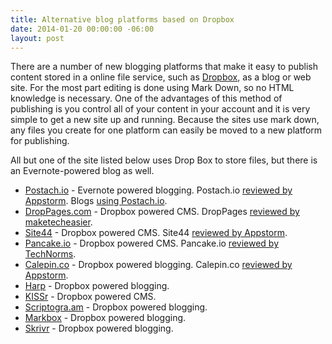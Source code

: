 ```yaml
---
title: Alternative blog platforms based on Dropbox
date: 2014-01-20 00:00:00 -06:00
layout: post
---
```


There are a number of new blogging platforms that make it easy to publish content stored in a online file service, such as [Dropbox](http://www.dropbox.com/), as a blog or web site. For the most part editing is done using Mark Down, so no HTML knowledge is necessary. One of the advantages of this method of publishing is you control all of your content in your account and it is very simple to get a new site up and running. Because the sites use mark down, any files you create for one platform can easily be moved to a new platform for publishing.

All but one of the site listed below uses Drop Box to store files, but there is an Evernote-powered blog as well.

- [Postach.io](http://postach.io/) - Evernote powered blogging. Postach.io [reviewed by Appstorm](http://web.appstorm.net/reviews/blogging-reviews/postach-io-harnessing-the-power-of-evernote-to-create-your-blog/). Blogs [using Postach.io](http://postach.io/).
- [DropPages.com](http://droppages.com/) - Dropbox powered CMS. DropPages [reviewed by maketecheasier](http://www.maketecheasier.com/publishing-web-pages-with-dropbox-and-droppages/).
- [Site44](http://www.site44.com/) - Dropbox powered CMS. Site44 [reviewed by Appstorm](http://web.appstorm.net/reviews/web-dev/turn-your-dropbox-into-a-web-host-using-site44/).
- [Pancake.io](http://pancake.io/) - Dropbox powered CMS. Pancake.io [reviewed by TechNorms](http://www.technorms.com/8253/share-your-dropbox-files-in-a-whole-new-way-with-pancake-io).
- [Calepin.co](http://calepin.co/) - Dropbox powered blogging. Calepin.co [reviewed by Appstorm](http://web.appstorm.net/reviews/blogging-reviews/markdown-dropbox-dead-simple-blogging-with-calepin/).
- [Harp](https://www.harp.io/) - Dropbox powered blogging.
- [KISSr](http://www.kissr.com/) - Dropbox powered CMS.
- [Scriptogra.am](http://scriptogr.am/) - Dropbox powered blogging.
- [Markbox](http://www.markbox.io/) - Dropbox powered blogging.
- [Skrivr](http://skrivr.com/) - Dropbox powered blogging.
